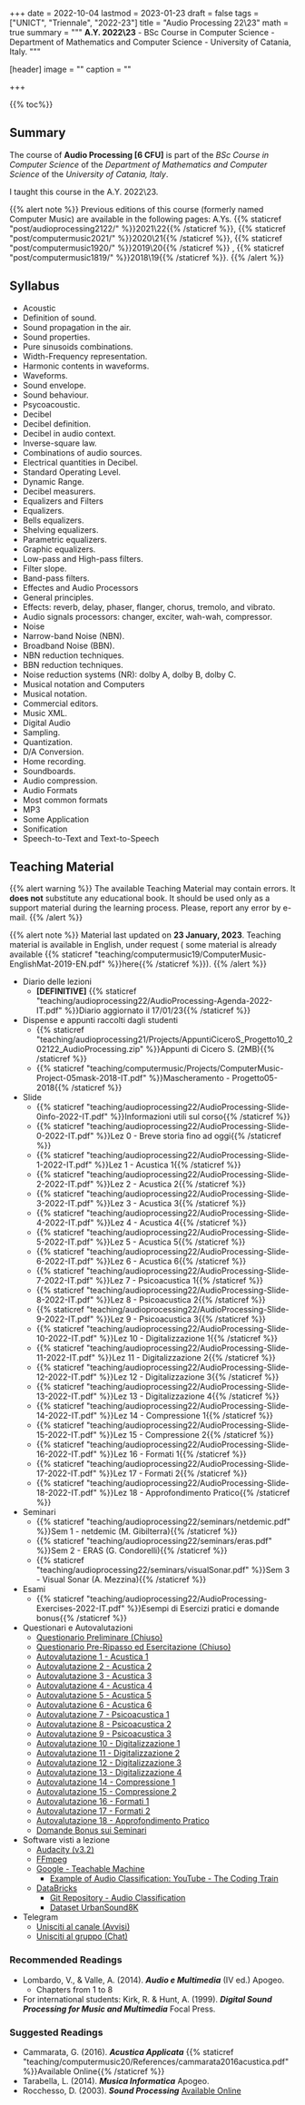 +++
date = 2022-10-04
lastmod = 2023-01-23
draft = false
tags = ["UNICT", "Triennale", "2022-23"]
title = "Audio Processing 22\\23"
math = true
summary = """
**A.Y. 2022\\23** - BSc Course in Computer Science - Department of Mathematics and Computer Science - University of Catania, Italy.
"""

[header]
image = ""
caption = ""

+++

{{% toc%}}

## Summary

The course of **Audio Processing [6 CFU]** is part of the *BSc Course in Computer Science* of the *Department of Mathematics and Computer Science* of the *University of Catania, Italy*.

I taught this course in the A.Y. 2022\\23.

{{% alert note %}}
Previous editions of this course (formerly named Computer Music) are available in the following pages: A.Ys. {{% staticref "post/audioprocessing2122/" %}}2021\\22{{% /staticref %}}, {{% staticref "post/computermusic2021/" %}}2020\\21{{% /staticref %}}, {{% staticref "post/computermusic1920/" %}}2019\\20{{% /staticref %}} , {{% staticref "post/computermusic1819/" %}}2018\\19{{% /staticref %}}.
{{% /alert %}}

## Syllabus

*	Acoustic 
  * Definition of sound.
  * Sound propagation in the air.
  * Sound properties.
  * Pure sinusoids combinations.
  * Width-Frequency representation.
  * Harmonic contents in waveforms.
  * Waveforms.
  * Sound envelope.
  * Sound behaviour.
  * Psycoacoustic.
*	Decibel 
  * Decibel definition.
  * Decibel in audio context.
  * Inverse-square law.
  * Combinations of audio sources.
  * Electrical quantities in Decibel.
  * Standard Operating Level.
  * Dynamic Range.
  * Decibel measurers.
*	Equalizers and Filters
  * Equalizers.
  * Bells equalizers.
  * Shelving equalizers.
  * Parametric equalizers.
  * Graphic equalizers.
  * Low-pass and High-pass filters.
  * Filter slope.
  * Band-pass filters.
*	Effectes and Audio Processors
  * General principles.
  * Effects: reverb, delay, phaser, flanger, chorus, tremolo, and vibrato.
  * Audio signals processors: changer, exciter, wah-wah, compressor.
*	Noise 
  * Narrow-band Noise (NBN).
  * Broadband Noise (BBN).
  * NBN reduction techniques.
  * BBN reduction techniques.
  * Noise reduction systems (NR): dolby A, dolby B, dolby C.
*	Musical notation and Computers 
  * Musical notation.
  * Commercial editors.
  * Music XML.
*	Digital Audio 
  * Sampling.
  * Quantization.
  * D/A Conversion.
  * Home recording.
  * Soundboards.
  * Audio compression.
*	Audio Formats
  * Most common formats
  * MP3
*	Some Application 
  * Sonification
  * Speech-to-Text and Text-to-Speech 


## Teaching Material

{{% alert warning %}}
The available Teaching Material may contain errors. It **does not** substitute any educational book. It should be used only as a support material during the learning process. Please, report any error by e-mail.
{{% /alert %}}

{{% alert note %}}
Material last updated on **23 January, 2023**. Teaching material is available in English, under request ( some material is already available {{% staticref "teaching/computermusic19/ComputerMusic-EnglishMat-2019-EN.pdf" %}}here{{% /staticref %}}).
{{% /alert %}}

* Diario delle lezioni
  * **[DEFINITIVE]** {{% staticref "teaching/audioprocessing22/AudioProcessing-Agenda-2022-IT.pdf" %}}Diario aggiornato il 17/01/23{{% /staticref %}}
* Dispense e appunti raccolti dagli studenti
  * {{% staticref "teaching/audioprocessing21/Projects/AppuntiCiceroS_Progetto10_202122_AudioProcessing.zip" %}}Appunti di Cicero S. (2MB){{% /staticref %}}
  * {{% staticref "teaching/computermusic/Projects/ComputerMusic-Project-05mask-2018-IT.pdf" %}}Mascheramento - Progetto05-2018{{% /staticref %}}
* Slide
  * {{% staticref "teaching/audioprocessing22/AudioProcessing-Slide-0info-2022-IT.pdf" %}}Informazioni utili sul corso{{% /staticref %}}
  * {{% staticref "teaching/audioprocessing22/AudioProcessing-Slide-0-2022-IT.pdf" %}}Lez 0 - Breve storia fino ad oggi{{% /staticref %}}
  * {{% staticref "teaching/audioprocessing22/AudioProcessing-Slide-1-2022-IT.pdf" %}}Lez 1 - Acustica 1{{% /staticref %}}
  * {{% staticref "teaching/audioprocessing22/AudioProcessing-Slide-2-2022-IT.pdf" %}}Lez 2 - Acustica 2{{% /staticref %}}
  * {{% staticref "teaching/audioprocessing22/AudioProcessing-Slide-3-2022-IT.pdf" %}}Lez 3 - Acustica 3{{% /staticref %}}
  * {{% staticref "teaching/audioprocessing22/AudioProcessing-Slide-4-2022-IT.pdf" %}}Lez 4 - Acustica 4{{% /staticref %}}
  * {{% staticref "teaching/audioprocessing22/AudioProcessing-Slide-5-2022-IT.pdf" %}}Lez 5 - Acustica 5{{% /staticref %}}
  * {{% staticref "teaching/audioprocessing22/AudioProcessing-Slide-6-2022-IT.pdf" %}}Lez 6 - Acustica 6{{% /staticref %}}
  * {{% staticref "teaching/audioprocessing22/AudioProcessing-Slide-7-2022-IT.pdf" %}}Lez 7 - Psicoacustica 1{{% /staticref %}}
  * {{% staticref "teaching/audioprocessing22/AudioProcessing-Slide-8-2022-IT.pdf" %}}Lez 8 - Psicoacustica 2{{% /staticref %}}
  * {{% staticref "teaching/audioprocessing22/AudioProcessing-Slide-9-2022-IT.pdf" %}}Lez 9 - Psicoacustica 3{{% /staticref %}}
  * {{% staticref "teaching/audioprocessing22/AudioProcessing-Slide-10-2022-IT.pdf" %}}Lez 10 - Digitalizzazione 1{{% /staticref %}}
  * {{% staticref "teaching/audioprocessing22/AudioProcessing-Slide-11-2022-IT.pdf" %}}Lez 11 - Digitalizzazione 2{{% /staticref %}}
  * {{% staticref "teaching/audioprocessing22/AudioProcessing-Slide-12-2022-IT.pdf" %}}Lez 12 - Digitalizzazione 3{{% /staticref %}}
  * {{% staticref "teaching/audioprocessing22/AudioProcessing-Slide-13-2022-IT.pdf" %}}Lez 13 - Digitalizzazione 4{{% /staticref %}}
  * {{% staticref "teaching/audioprocessing22/AudioProcessing-Slide-14-2022-IT.pdf" %}}Lez 14 - Compressione 1{{% /staticref %}}
  * {{% staticref "teaching/audioprocessing22/AudioProcessing-Slide-15-2022-IT.pdf" %}}Lez 15 - Compressione 2{{% /staticref %}}
  * {{% staticref "teaching/audioprocessing22/AudioProcessing-Slide-16-2022-IT.pdf" %}}Lez 16 - Formati 1{{% /staticref %}}
  * {{% staticref "teaching/audioprocessing22/AudioProcessing-Slide-17-2022-IT.pdf" %}}Lez 17 - Formati 2{{% /staticref %}}
  * {{% staticref "teaching/audioprocessing22/AudioProcessing-Slide-18-2022-IT.pdf" %}}Lez 18 - Approfondimento Pratico{{% /staticref %}}
* Seminari
  * {{% staticref "teaching/audioprocessing22/seminars/netdemic.pdf" %}}Sem 1 - netdemic (M. Gibilterra){{% /staticref %}}
  * {{% staticref "teaching/audioprocessing22/seminars/eras.pdf" %}}Sem 2 - ERAS (G. Condorelli){{% /staticref %}}
  * {{% staticref "teaching/audioprocessing22/seminars/visualSonar.pdf" %}}Sem 3 - Visual Sonar (A. Mezzina){{% /staticref %}}
* Esami
  * {{% staticref "teaching/audioprocessing22/AudioProcessing-Exercises-2022-IT.pdf" %}}Esempi di Esercizi pratici e domande bonus{{% /staticref %}}
* Questionari e Autovalutazioni
  * [Questionario Preliminare (Chiuso)](https://docs.google.com/forms/d/e/1FAIpQLSeuwtYj2I2YYwVVXz7iwpTfL5buZ3CCUgSphIEe7ywttD8e0g/viewform?usp=sf_link)
  * [Questionario Pre-Ripasso ed Esercitazione (Chiuso)](https://docs.google.com/forms/d/e/1FAIpQLSftl9Ss9S-mGnjUE_2wt83UraaW8MWStlOl1JKa0n7aD3VdnQ/viewform?usp=sf_link)
  * [Autovalutazione 1 - Acustica 1](https://docs.google.com/forms/d/e/1FAIpQLSfPBtPes-h6QM6fN0VIea3y64Ru5KZU3tXIJqe_tSEtcWINaQ/viewform?usp=sf_link)
  * [Autovalutazione 2 - Acustica 2](https://docs.google.com/forms/d/e/1FAIpQLSek8dE2ds7XrWmN6qMaGmSjo9OkCBwXlxnM3doDFq9eNp3AbA/viewform?usp=sf_link)
  * [Autovalutazione 3 - Acustica 3](https://docs.google.com/forms/d/e/1FAIpQLSdaJjhUGruWH9PPWtkv1XwoeYG7Oz1Py2nW6Vl1PSLLmM4sNQ/viewform?usp=sf_link)
  * [Autovalutazione 4 - Acustica 4](https://docs.google.com/forms/d/e/1FAIpQLSfLxb2P1sg3Me9wcKmwM-XUdOtXUb3LEr0RMhak9j-fIdczlg/viewform?usp=sf_link)
  * [Autovalutazione 5 - Acustica 5](https://docs.google.com/forms/d/e/1FAIpQLSdKLM5hVRVcsHyKfkLpBSMm9259SG09RpxvTz_NR7g2yoww7g/viewform?usp=sf_link)
  * [Autovalutazione 6 - Acustica 6](https://docs.google.com/forms/d/e/1FAIpQLSfkbo9RgP5gRAvb-6Fc6mGMTOgBRC-v061e4ag8SRizvbRdMw/viewform?usp=sf_link)
  * [Autovalutazione 7 - Psicoacustica 1](https://docs.google.com/forms/d/e/1FAIpQLSd7Ej2UwceIgvusIAsX_WsVe_uHVFQ1TSCigMRkQIVIfrsSAA/viewform?usp=sf_link)
  * [Autovalutazione 8 - Psicoacustica 2](https://docs.google.com/forms/d/e/1FAIpQLSeLnNHcD_czIYB1TtTdQRCB33zK0u3kTGF6aAr73HSs8vJ1iQ/viewform?usp=sf_link)
  * [Autovalutazione 9 - Psicoacustica 3](https://docs.google.com/forms/d/e/1FAIpQLSckDThtmBg1vikN2ssVoKLs9aerzH8zlHRQnLvlkHpa2xp15g/viewform?usp=sf_link)
  * [Autovalutazione 10 - Digitalizzazione 1](https://docs.google.com/forms/d/e/1FAIpQLSetxIPmYE-IiQe1q8vAItOhwqZwVN0tSGUKOYM94mwgZr4Zxw/viewform?usp=sf_link)
  * [Autovalutazione 11 - Digitalizzazione 2](https://docs.google.com/forms/d/e/1FAIpQLSdLspKVcx_Tf2elnxSIqdEcARYCJVKedKuORQUupsY-iy2QHw/viewform?usp=sf_link)
  * [Autovalutazione 12 - Digitalizzazione 3](https://docs.google.com/forms/d/e/1FAIpQLSfyZctrArHpBNQszrgaOlYkKqfRDqzaXzeuZP7VNJ2_bC63Fg/viewform?usp=sf_link)
  * [Autovalutazione 13 - Digitalizzazione 4](https://docs.google.com/forms/d/e/1FAIpQLSeQLIrldAh6DIE1TVgEhLL0ouAKF_7m7nxzTydFE0--6AMA0w/viewform?usp=sf_link)
  * [Autovalutazione 14 - Compressione 1](https://docs.google.com/forms/d/e/1FAIpQLSfr3ShxM2wr4dUYFs21E1gJnCQyYBHfq5iTjy4uJ8l8TeHmSA/viewform?usp=sf_link)
  * [Autovalutazione 15 - Compressione 2](https://docs.google.com/forms/d/e/1FAIpQLSd3epVLw6EAe7JRwp0kxwEClfb1kST8je3lSnbfOPKm4tSKOg/viewform?usp=sf_link)
  * [Autovalutazione 16 - Formati 1](https://docs.google.com/forms/d/e/1FAIpQLSeaB78uFrl9uVKG9rdB0gHr9lK1GO8EpqiKgyNfGzyXKgBycQ/viewform?usp=sf_link)
  * [Autovalutazione 17 - Formati 2](https://docs.google.com/forms/d/e/1FAIpQLScdMAK6NC8rwqiEkIBwQ-51F-og-1gx8N3uvR6QEQCCsWVMVA/viewform?usp=sf_link)
  * [Autovalutazione 18 - Approfondimento Pratico](https://docs.google.com/forms/d/e/1FAIpQLSf_lHS_zm7a3pVK8C6QmdyERgxWyAXTJdstETwPv8vXQGcWvQ/viewform?usp=sf_link)
  * [Domande Bonus sui Seminari](https://docs.google.com/forms/d/e/1FAIpQLSdspfW18eNSFVJdQROOSztgBTafs6-FWV-eX5Swqypdou_nHw/viewform?usp=sf_link)
* Software visti a lezione
  * [Audacity (v3.2)](https://www.audacityteam.org/)
  * [FFmpeg](https://www.ffmpeg.org/)
  * [Google - Teachable Machine](https://teachablemachine.withgoogle.com/train/audio)
      * [Example of Audio Classification: YouTube - The Coding Train](https://www.youtube.com/watch?v=TOrVsLklltM)
  * [DataBricks](https://databricks.com/it/)
      * [Git Repository - Audio Classification](https://github.com/GorillaBus/urban-audio-classifier)
      * [Dataset UrbanSound8K](https://urbansounddataset.weebly.com/urbansound8k.html)
* Telegram
  * [Unisciti al canale (Avvisi)](https://t.me/+okTjrcyZN8M0NTBk)
  * [Unisciti al gruppo (Chat)](https://t.me/+knMREAftXOA5ZDg0)

### Recommended Readings

* Lombardo, V., & Valle, A. (2014). _**Audio e Multimedia**_ (IV ed.) Apogeo.
  * Chapters from 1 to 8
* For international students: Kirk, R. & Hunt, A. (1999). _**Digital Sound Processing for Music and Multimedia**_ Focal Press.

### Suggested Readings

* Cammarata, G. (2016). _**Acustica Applicata**_ {{% staticref "teaching/computermusic20/References/cammarata2016acustica.pdf" %}}Available Online{{% /staticref %}}
* Tarabella, L. (2014). _**Musica Informatica**_ Apogeo.
* Rocchesso, D. (2003). _**Sound Processing**_ [Available Online](https://ia600309.us.archive.org/13/items/IntroductionToSoundProcessing/vsp.pdf)